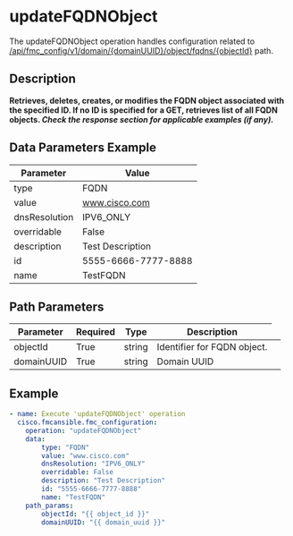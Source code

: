 # updateFQDNObject

The updateFQDNObject operation handles configuration related to [/api/fmc_config/v1/domain/{domainUUID}/object/fqdns/{objectId}](/paths//api/fmc_config/v1/domain/{domain_uuid}/object/fqdns/{object_id}.md) path.&nbsp;
## Description
**Retrieves, deletes, creates, or modifies the FQDN object associated with the specified ID. If no ID is specified for a GET, retrieves list of all FQDN objects. _Check the response section for applicable examples (if any)._**

## Data Parameters Example
| Parameter | Value |
| --------- | -------- |
| type | FQDN |
| value | www.cisco.com |
| dnsResolution | IPV6_ONLY |
| overridable | False |
| description | Test Description |
| id | 5555-6666-7777-8888 |
| name | TestFQDN |

## Path Parameters
| Parameter | Required | Type | Description |
| --------- | -------- | ---- | ----------- |
| objectId | True | string <td colspan=3> Identifier for FQDN object. |
| domainUUID | True | string <td colspan=3> Domain UUID |

## Example
```yaml
- name: Execute 'updateFQDNObject' operation
  cisco.fmcansible.fmc_configuration:
    operation: "updateFQDNObject"
    data:
        type: "FQDN"
        value: "www.cisco.com"
        dnsResolution: "IPV6_ONLY"
        overridable: False
        description: "Test Description"
        id: "5555-6666-7777-8888"
        name: "TestFQDN"
    path_params:
        objectId: "{{ object_id }}"
        domainUUID: "{{ domain_uuid }}"

```